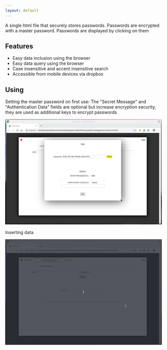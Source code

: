 ```yaml
---
layout: default
---
```


A single html file that securely stores passwords. Passwords are encrypted with a master password. Passwords are displayed by clicking on them

## Features

* Easy data inclusion using the browser
* Easy data query using the browser
* Case insensitive and accent insensitive search
* Accessible from mobile devices via dropbox

## Using

Setting the master password on first use: The "Secret Message" and "Authentication Data" fields are optional but increase encryption security, they are used as additional keys to encrypt passwords

![Master Password](images/setup-master-password.gif)

Inserting data

![Inserting Data](images/insert-data.gif)
